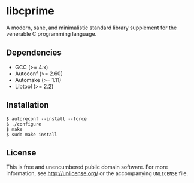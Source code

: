 libcprime
=========

A modern, sane, and minimalistic standard library supplement for the
venerable C programming language.

Dependencies
------------

* GCC (>= 4.x)
* Autoconf (>= 2.60)
* Automake (>= 1.11)
* Libtool (>= 2.2)

Installation
------------

    $ autoreconf --install --force
    $ ./configure
    $ make
    $ sudo make install

License
-------

This is free and unencumbered public domain software. For more information,
see <http://unlicense.org/> or the accompanying `UNLICENSE` file.
